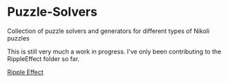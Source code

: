 # Puzzle-Solvers
Collection of puzzle solvers and generators for different types of Nikoli puzzles

This is still very much a work in progress. I've only been contributing to the RippleEffect folder so far.

[Ripple Effect](RippleEffect)
